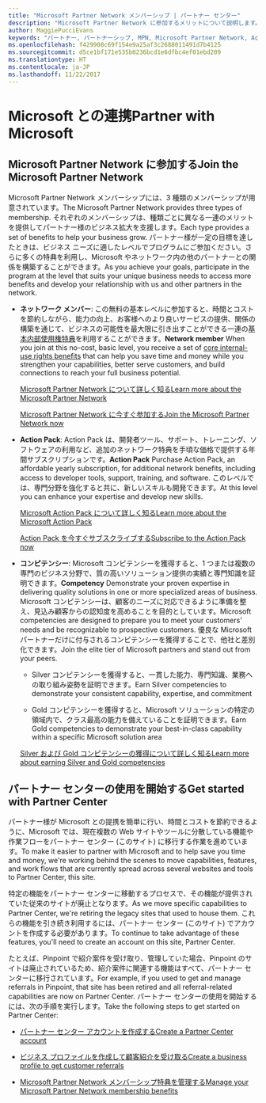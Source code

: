 ```yaml
---
title: "Microsoft Partner Network メンバーシップ | パートナー センター"
description: "Microsoft Partner Network に参加するメリットについて説明します。"
author: MaggiePucciEvans
keywords: "パートナー, パートナーシップ, MPN, Microsoft Partner Network, Action Pack, MAPS, Action Pack のサブスクリプション, 特典, MPN 特典, メンバーシップ"
ms.openlocfilehash: f429908c69f154e9a25af3c2688011491d7b4125
ms.sourcegitcommit: d5ce1bf171e535b0236bcd1e6dfbc4ef01ebd209
ms.translationtype: HT
ms.contentlocale: ja-JP
ms.lasthandoff: 11/22/2017
---
```

# <a name="partner-with-microsoft"></a><span data-ttu-id="952f3-104">Microsoft との連携</span><span class="sxs-lookup"><span data-stu-id="952f3-104">Partner with Microsoft</span></span>

## <a name="join-the-microsoft-partner-network"></a><span data-ttu-id="952f3-105">Microsoft Partner Network に参加する</span><span class="sxs-lookup"><span data-stu-id="952f3-105">Join the Microsoft Partner Network</span></span>

<span data-ttu-id="952f3-106">Microsoft Partner Network メンバーシップには、3 種類のメンバーシップが用意されています。</span><span class="sxs-lookup"><span data-stu-id="952f3-106">The Microsoft Partner Network provides three types of membership.</span></span> <span data-ttu-id="952f3-107">それぞれのメンバーシップは、種類ごとに異なる一連のメリットを提供してパートナー様のビジネス拡大を支援します。</span><span class="sxs-lookup"><span data-stu-id="952f3-107">Each type provides a set of benefits to help your business grow.</span></span> <span data-ttu-id="952f3-108">パートナー様が一定の目標を達したときは、ビジネス ニーズに適したレベルでプログラムにご参加ください。さらに多くの特典を利用し、Microsoft やネットワーク内の他のパートナーとの関係を構築することができます。</span><span class="sxs-lookup"><span data-stu-id="952f3-108">As you achieve your goals, participate in the program at the level that suits your unique business needs to access more benefits and develop your relationship with us and other partners in the network.</span></span>

-   <span data-ttu-id="952f3-109">**ネットワーク メンバー**: この無料の基本レベルに参加すると、時間とコストを節約しながら、能力の向上、お客様へのより良いサービスの提供、関係の構築を通じて、ビジネスの可能性を最大限に引き出すことができる一連の[基本内部使用権特典](https://partner.microsoft.com/membership/core-benefits)を利用することができます。</span><span class="sxs-lookup"><span data-stu-id="952f3-109">**Network member** When you join at this no-cost, basic level, you receive a set of [core internal-use rights benefits](https://partner.microsoft.com/membership/core-benefits) that can help you save time and money while you strengthen your capabilities, better serve customers, and build connections to reach your full business potential.</span></span>

    [<span data-ttu-id="952f3-110">Microsoft Partner Network について詳しく知る</span><span class="sxs-lookup"><span data-stu-id="952f3-110">Learn more about the Microsoft Partner Network</span></span>](https://partner.microsoft.com/membership/how-it-works)

    [<span data-ttu-id="952f3-111">Microsoft Partner Network に今すぐ参加する</span><span class="sxs-lookup"><span data-stu-id="952f3-111">Join the Microsoft Partner Network now</span></span>](https://partners.microsoft.com/PartnerProgram/simplifiedenrollment.aspx)

-   <span data-ttu-id="952f3-112">**Action Pack**: Action Pack は、開発者ツール、サポート、トレーニング、ソフトウェアの利用など、追加のネットワーク特典を手頃な価格で提供する年間サブスクリプションです。</span><span class="sxs-lookup"><span data-stu-id="952f3-112">**Action Pack** Purchase Action Pack, an affordable yearly subscription, for additional network benefits, including access to developer tools, support, training, and software.</span></span> <span data-ttu-id="952f3-113">このレベルでは、専門分野を強化すると共に、新しいスキルも開発できます。</span><span class="sxs-lookup"><span data-stu-id="952f3-113">At this level you can enhance your expertise and develop new skills.</span></span>

    [<span data-ttu-id="952f3-114">Microsoft Action Pack について詳しく知る</span><span class="sxs-lookup"><span data-stu-id="952f3-114">Learn more about the Microsoft Action Pack</span></span>](https://partner.microsoft.com/membership/action-pack)

    [<span data-ttu-id="952f3-115">Action Pack を今すぐサブスクライブする</span><span class="sxs-lookup"><span data-stu-id="952f3-115">Subscribe to the Action Pack now</span></span>](mpn-get-action-pack.md)

-   <span data-ttu-id="952f3-116">**コンピテンシー**: Microsoft コンピテンシーを獲得すると、1 つまたは複数の専門のビジネス分野で、質の高いソリューション提供の実績と専門知識を証明できます。</span><span class="sxs-lookup"><span data-stu-id="952f3-116">**Competency** Demonstrate your proven expertise in delivering quality solutions in one or more specialized areas of business.</span></span> <span data-ttu-id="952f3-117">Microsoft コンピテンシーは、顧客のニーズに対応できるように準備を整え、見込み顧客からの認知度を高めることを目的としています。</span><span class="sxs-lookup"><span data-stu-id="952f3-117">Microsoft competencies are designed to prepare you to meet your customers’ needs and be recognizable to prospective customers.</span></span> <span data-ttu-id="952f3-118">優良な Microsoft パートナーだけに付与されるコンピテンシーを獲得することで、他社と差別化できます。</span><span class="sxs-lookup"><span data-stu-id="952f3-118">Join the elite tier of Microsoft partners and stand out from your peers.</span></span>

    -   <span data-ttu-id="952f3-119">Silver コンピテンシーを獲得すると、一貫した能力、専門知識、業務への取り組み姿勢を証明できます。</span><span class="sxs-lookup"><span data-stu-id="952f3-119">Earn Silver competencies to demonstrate your consistent capability, expertise, and commitment</span></span>

    -   <span data-ttu-id="952f3-120">Gold コンピテンシーを獲得すると、Microsoft ソリューションの特定の領域内で、クラス最高の能力を備えていることを証明できます。</span><span class="sxs-lookup"><span data-stu-id="952f3-120">Earn Gold competencies to demonstrate your best-in-class capability within a specific Microsoft solution area</span></span>

    [<span data-ttu-id="952f3-121">Silver および Gold コンピテンシーの獲得について詳しく知る</span><span class="sxs-lookup"><span data-stu-id="952f3-121">Learn more about earning Silver and Gold competencies</span></span>](https://partner.microsoft.com/membership/competencies)

   
## <a name="get-started-with-partner-center"></a><span data-ttu-id="952f3-122">パートナー センターの使用を開始する</span><span class="sxs-lookup"><span data-stu-id="952f3-122">Get started with Partner Center</span></span>

<span data-ttu-id="952f3-123">パートナー様が Microsoft との提携を簡単に行い、時間とコストを節約できるように、Microsoft では、現在複数の Web サイトやツールに分散している機能や作業フローをパートナー センター (このサイト) に移行する作業を進めています。</span><span class="sxs-lookup"><span data-stu-id="952f3-123">To make it easier to partner with Microsoft and to help save you time and money, we're working behind the scenes to move capabilities, features, and work flows that are currently spread across several websites and tools to Partner Center, this site.</span></span> 

<span data-ttu-id="952f3-124">特定の機能をパートナー センターに移動するプロセスで、その機能が提供されていた従来のサイトが廃止となります。</span><span class="sxs-lookup"><span data-stu-id="952f3-124">As we move specific capabilities to Partner Center, we're retiring the legacy sites that used to house them.</span></span> <span data-ttu-id="952f3-125">これらの機能を引き続き利用するには、パートナー センター (このサイト) でアカウントを作成する必要があります。</span><span class="sxs-lookup"><span data-stu-id="952f3-125">To continue to take advantage of these features, you'll need to create an account on this site, Partner Center.</span></span> 

<span data-ttu-id="952f3-126">たとえば、Pinpoint で紹介案件を受け取り、管理していた場合、Pinpoint のサイトは廃止されているため、紹介案件に関連する機能はすべて、パートナー センターに移行されています。</span><span class="sxs-lookup"><span data-stu-id="952f3-126">For example, if you used to get and manage referrals in Pinpoint, that site has been retired and all referral-related capabilities are now on Partner Center.</span></span> <span data-ttu-id="952f3-127">パートナー センターの使用を開始するには、次の手順を実行します。</span><span class="sxs-lookup"><span data-stu-id="952f3-127">Take the following steps to get started on Partner Center:</span></span>   

-   [<span data-ttu-id="952f3-128">パートナー センター アカウントを作成する</span><span class="sxs-lookup"><span data-stu-id="952f3-128">Create a Partner Center account</span></span>](mpn-create-a-partner-center-account.md)

-   [<span data-ttu-id="952f3-129">ビジネス プロファイルを作成して顧客紹介を受け取る</span><span class="sxs-lookup"><span data-stu-id="952f3-129">Create a business profile to get customer referrals</span></span>](create-a-marketing-profile.md)

-   [<span data-ttu-id="952f3-130">Microsoft Partner Network メンバーシップ特典を管理する</span><span class="sxs-lookup"><span data-stu-id="952f3-130">Manage your Microsoft Partner Network membership benefits</span></span>](manage-your-partner-network-benefits.md)

